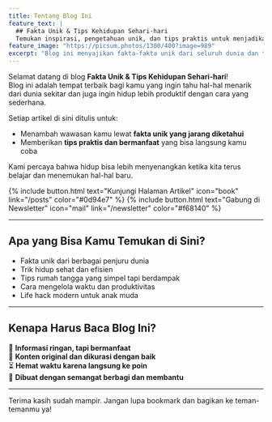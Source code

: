 ```yaml
---
title: Tentang Blog Ini
feature_text: |
  ## Fakta Unik & Tips Kehidupan Sehari-hari
  Temukan inspirasi, pengetahuan unik, dan tips praktis untuk menjadikan harimu lebih mudah dan menyenangkan.
feature_image: "https://picsum.photos/1300/400?image=989"
excerpt: "Blog ini menyajikan fakta-fakta unik dari seluruh dunia dan tips kehidupan sehari-hari yang bisa kamu terapkan langsung. Mulai dari hal kecil yang sering kita abaikan, hingga trik praktis untuk hidup lebih efisien."
---
```


Selamat datang di blog **Fakta Unik & Tips Kehidupan Sehari-hari**!  
Blog ini adalah tempat terbaik bagi kamu yang ingin tahu hal-hal menarik dari dunia sekitar dan juga ingin hidup lebih produktif dengan cara yang sederhana.

Setiap artikel di sini ditulis untuk:
- Menambah wawasan kamu lewat **fakta unik yang jarang diketahui**
- Memberikan **tips praktis dan bermanfaat** yang bisa langsung kamu coba

Kami percaya bahwa hidup bisa lebih menyenangkan ketika kita terus belajar dan menemukan hal-hal baru.  

{% include button.html text="Kunjungi Halaman Artikel" icon="book" link="/posts" color="#0d94e7" %}
{% include button.html text="Gabung di Newsletter" icon="mail" link="/newsletter" color="#f68140" %}

---

## Apa yang Bisa Kamu Temukan di Sini?

- Fakta unik dari berbagai penjuru dunia
- Trik hidup sehat dan efisien
- Tips rumah tangga yang simpel tapi berdampak
- Cara mengelola waktu dan produktivitas
- Life hack modern untuk anak muda

---

## Kenapa Harus Baca Blog Ini?

🌟 **Informasi ringan, tapi bermanfaat**  
📌 **Konten original dan dikurasi dengan baik**  
⏳ **Hemat waktu karena langsung ke poin**  
🤝 **Dibuat dengan semangat berbagi dan membantu**

---

Terima kasih sudah mampir. Jangan lupa bookmark dan bagikan ke teman-temanmu ya!


